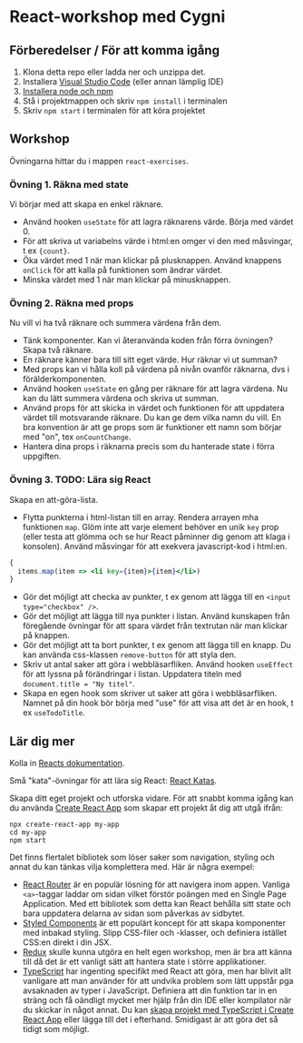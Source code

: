 # React-workshop med Cygni

## Förberedelser / För att komma igång

1. Klona detta repo eller ladda ner och unzippa det.
2. Installera [Visual Studio Code](https://code.visualstudio.com/) (eller annan lämplig IDE)
3. [Installera node och npm](https://github.com/cygni/cygni-external-react-workshop/wiki/Installera-NPM)
4. Stå i projektmappen och skriv `npm install` i terminalen
5. Skriv `npm start` i terminalen för att köra projektet

## Workshop

Övningarna hittar du i mappen `react-exercises`.

### Övning 1. Räkna med state

Vi börjar med att skapa en enkel räknare.

- Använd hooken `useState` för att lagra räknarens värde. Börja med värdet 0.
- För att skriva ut variabelns värde i html:en omger vi den med måsvingar, t ex `{count}`.
- Öka värdet med 1 när man klickar på plusknappen. Använd knappens `onClick` för att kalla på funktionen som ändrar
  värdet.
- Minska värdet med 1 när man klickar på minusknappen.

### Övning 2. Räkna med props

Nu vill vi ha två räknare och summera värdena från dem.

- Tänk komponenter. Kan vi återanvända koden från förra övningen? Skapa två räknare.
- En räknare känner bara till sitt eget värde. Hur räknar vi ut summan?
- Med props kan vi hålla koll på värdena på nivån ovanför räknarna, dvs i förälderkomponenten.
- Använd hooken `useState` en gång per räknare för att lagra värdena. Nu kan du lätt summera värdena och skriva ut
  summan.
- Använd props för att skicka in värdet och funktionen för att uppdatera värdet till motsvarande räknare. Du kan ge dem
  vilka namn du vill. En bra konvention är att ge props som är funktioner ett namn som börjar med "on",
  tex `onCountChange`.
- Hantera dina props i räknarna precis som du hanterade state i förra uppgiften.

### Övning 3. TODO: Lära sig React

Skapa en att-göra-lista.

- Flytta punkterna i html-listan till en array. Rendera arrayen mha funktionen `map`. Glöm inte att varje element
  behöver en unik `key` prop (eller testa att glömma och se hur React påminner dig genom att klaga i konsolen). Använd
  måsvingar för att exekvera javascript-kod i html:en.

```jsx
{
  items.map(item => <li key={item}>{item}</li>)
}
```

- Gör det möjligt att checka av punkter, t ex genom att lägga till en `<input type="checkbox" />`.
- Gör det möjligt att lägga till nya punkter i listan. Använd kunskapen från föregående övningar för att spara värdet
  från textrutan när man klickar på knappen.
- Gör det möjligt att ta bort punkter, t ex genom att lägga till en knapp. Du kan använda css-klassen `remove-button`
  för att styla den.
- Skriv ut antal saker att göra i webbläsarfliken. Använd hooken `useEffect` för att lyssna på förändringar i listan.
  Uppdatera titeln med `document.title = "Ny titel"`.
- Skapa en egen hook som skriver ut saker att göra i webbläsarfliken. Namnet på din hook bör börja med "use" för att
  visa att det är en hook, t ex `useTodoTitle`.

## Lär dig mer

Kolla in [Reacts dokumentation](https://reactjs.org/).

Små "kata"-övningar för att lära sig React:
[React Katas](https://www.codewars.com/collections/react-katas).

Skapa ditt eget projekt och utforska vidare. För att snabbt komma igång kan du
använda [Create React App](https://github.com/facebook/create-react-app) som skapar ett projekt åt dig att utgå ifrån:

```shell
npx create-react-app my-app
cd my-app
npm start
```

Det finns flertalet bibliotek som löser saker som navigation, styling och annat du kan tänkas vilja komplettera med. Här
är några exempel:

- [React Router](https://reactrouter.com/) är en populär lösning för att navigera inom appen. Vanliga `<a>`-taggar
  laddar om sidan vilket förstör poängen med en Single Page Application. Med ett bibliotek som detta kan React behålla
  sitt state och bara uppdatera delarna av sidan som påverkas av sidbytet.
- [Styled Components](https://styled-components.com/) är ett populärt koncept för att skapa komponenter med inbakad
  styling. Slipp CSS-filer och -klasser, och definiera istället CSS:en direkt i din JSX.
- [Redux](https://react-redux.js.org/) skulle kunna utgöra en helt egen workshop, men är bra att känna till då det är
  ett vanligt sätt att hantera state i större applikationer.
- [TypeScript](https://www.typescriptlang.org/) har ingenting specifikt med React att göra, men har blivit allt
  vanligare att man använder för att undvika problem som lätt uppstår pga avsaknaden av typer i JavaScript. Definiera
  att din funktion tar in en sträng och få oändligt mycket mer hjälp från din IDE eller kompilator när du skickar in
  något annat. Du
  kan [skapa projekt med TypeScript i Create React App](https://create-react-app.dev/docs/adding-typescript/) eller
  lägga till det i efterhand. Smidigast är att göra det så tidigt som möjligt.